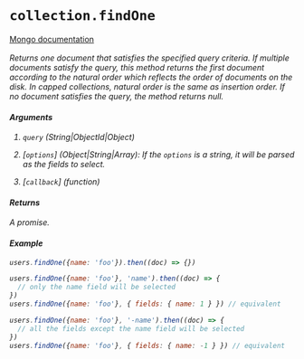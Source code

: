 # `collection.findOne`

[Mongo documentation <i class="fa fa-external-link" style="position: relative; top: 2px;" />](http://mongodb.github.io/node-mongodb-native/3.2/api/Collection.html#findOne)

Returns one document that satisfies the specified query criteria. If multiple documents satisfy the query, this method returns the first document according to the natural order which reflects the order of documents on the disk. In capped collections, natural order is the same as insertion order. If no document satisfies the query, the method returns null.

#### Arguments

1. `query` *(String|ObjectId|Object)*

2. [`options`] *(Object|String|Array)*: If the `options` is a string, it will be parsed as the fields to select.

3. [`callback`] *(function)*

#### Returns

A promise.

#### Example

```js
users.findOne({name: 'foo'}).then((doc) => {})
```
```js
users.findOne({name: 'foo'}, 'name').then((doc) => {
  // only the name field will be selected
})
users.findOne({name: 'foo'}, { fields: { name: 1 } }) // equivalent

users.findOne({name: 'foo'}, '-name').then((doc) => {
  // all the fields except the name field will be selected
})
users.findOne({name: 'foo'}, { fields: { name: -1 } }) // equivalent
```
